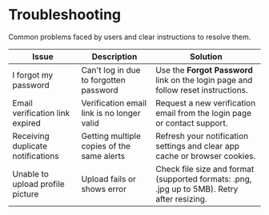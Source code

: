 # Troubleshooting

Common problems faced by users and clear instructions to resolve them.

| Issue                                 | Description                                     | Solution                                                                                  |
|--------------------------------------|------------------------------------------------|-------------------------------------------------------------------------------------------|
| I forgot my password                  | Can't log in due to forgotten password          | Use the **Forgot Password** link on the login page and follow reset instructions.         |
| Email verification link expired      | Verification email link is no longer valid      | Request a new verification email from the login page or contact support.                   |
| Receiving duplicate notifications    | Getting multiple copies of the same alerts      | Refresh your notification settings and clear app cache or browser cookies.                 |
| Unable to upload profile picture     | Upload fails or shows error                      | Check file size and format (supported formats: .png, .jpg up to 5MB). Retry after resizing.|

